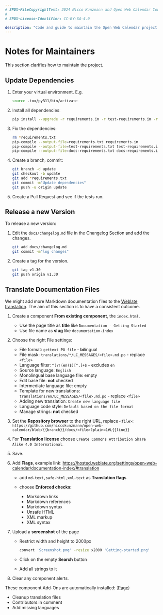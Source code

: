 ```yaml
---
# SPDX-FileCopyrightText: 2024 Nicco Kunzmann and Open Web Calendar Contributors <https://open-web-calendar.quelltext.eu/>
#
# SPDX-License-Identifier: CC-BY-SA-4.0

description: "Code and guide to maintain the Open Web Calendar project."
---
```


# Notes for Maintainers

This section clarifies how to maintain the project.

## Update Dependencies

1. Enter your virtual environment. E.g.

    ```sh
    source .tox/py311/bin/activate
    ```

2. Install all dependencies:

    ```sh
    pip install --upgrade -r requirements.in -r test-requirements.in -r docs-requirements.in pip-tools
    ```

3. Fix the dependencies:

    ```sh
    rm *requirements.txt
    pip-compile --output-file=requirements.txt requirements.in
    pip-compile --output-file=test-requirements.txt test-requirements.in
    pip-compile --output-file=docs-requirements.txt docs-requirements.in
    ```

4. Create a branch, commit:

    ```sh
    git branch -d update
    git checkout -b update
    git add *requirements.txt
    git commit -m"Update dependencies"
    git push -u origin update
    ```

5. Create a Pull Request and see if the tests run.

## Release a new Version

To release a new version:

1. Edit the `docs/changelog.md` file in the Changelog Section and add the changes.

    ```sh
    git add docs/changelog.md
    git commit -m"log changes"
    ```

2. Create a tag for the version.

    ```sh
    git tag v1.30
    git push origin v1.30
    ```

## Translate Documentation Files

We might add more Markdown documentation files to the [Weblate translation]({{link.weblate}}).
The aim of this section is to have a consistent outcome.

1. Create a component **From existing component**, the `index.html`.

    - Use the page title as **title** like `Documentation - Getting Started`
    - Use file name as **slug** like `documentation-index`

2. Choose the right File settings:

    - File format: `gettext PO file` - **bi**lingual
    - File mask: `translations/*/LC_MESSAGES/<file>.md.po` - replace `<file>`
    - Language filter: `^(?!(en)$)[^.]+$` - excludes `en`
    - Source language: `English`
    - Monolingual base language file: empty
    - Edit base file: **not** checked
    - Intermediate language file: empty
    - Template for new translations: `translations/en/LC_MESSAGES/<file>.md.po` - replace `<file>`
    - Adding new translation: `Create new language file`
    - Language code style: `Default based on the file format`
    - Manage strings: **not** checked

3. Set the **Repository browser** to the right URL, replace `<file>`: `https://github.com/niccokunzmann/open-web-calendar/blob/{{branch}}/docs/<file>?plain=1#L{{line}}`
4. For **Translation license** choose `Create Commons Attribution Share Alike 4.0 International`.
5. Save.

6. Add **Flags**, example link: https://hosted.weblate.org/settings/open-web-calendar/documentation-index/#translation

    - add `md-text,safe-html,xml-text` as **Translation flags**
    - choose **Enforced checks**:

        - Markdown links
        - Markdown references
        - Markdown syntax
        - Unsafe HTML
        - XML markup
        - XML syntax

7. Upload a **screenshot** of the page

    - Restrict width and height to 2000px

        ```sh
        convert 'Screenshot.png' -resize x2000 'Getting-started.png'
        ```

    - Click on the empty **Search** button
    - Add all strings to it

8. Clear any component alerts.

These component Add-Ons are automatically installed: ([Page](https://hosted.weblate.org/addons/open-web-calendar/))

- Cleanup translation files
- Contributors in comment
- Add missing languages
